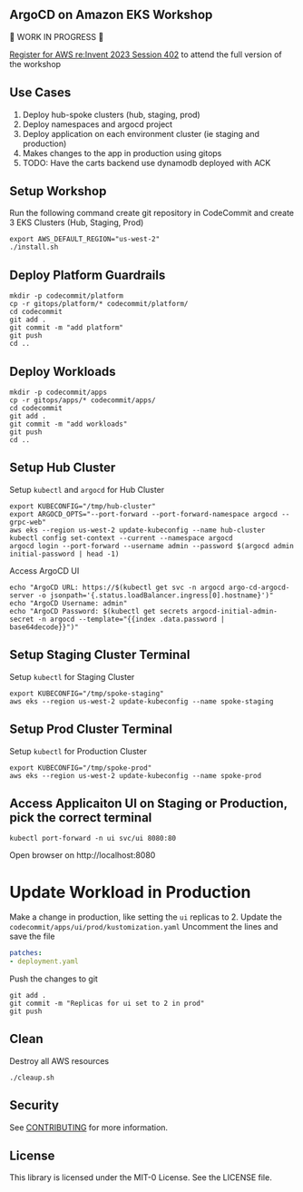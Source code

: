 ## ArgoCD on Amazon EKS Workshop

:construction: WORK IN PROGRESS :construction:

[Register for AWS re:Invent 2023 Session 402](https://hub.reinvent.awsevents.com/attendee-portal/catalog/?search=con402) to attend the full version of the workshop


## Use Cases

1. Deploy hub-spoke clusters (hub, staging, prod)
1. Deploy namespaces and argocd project
1. Deploy application on each environment cluster (ie staging and production)
1. Makes changes to the app in production using gitops
1. TODO: Have the carts backend use dynamodb deployed with ACK

## Setup Workshop

Run the following command create git repository in CodeCommit and create 3 EKS Clusters (Hub, Staging, Prod)
```shell
export AWS_DEFAULT_REGION="us-west-2"
./install.sh
```

## Deploy Platform Guardrails

```shell
mkdir -p codecommit/platform
cp -r gitops/platform/* codecommit/platform/
cd codecommit
git add .
git commit -m "add platform"
git push
cd ..
```

## Deploy Workloads

```shell
mkdir -p codecommit/apps
cp -r gitops/apps/* codecommit/apps/
cd codecommit
git add .
git commit -m "add workloads"
git push
cd ..
```


## Setup Hub Cluster
Setup `kubectl` and `argocd` for Hub Cluster
```shell
export KUBECONFIG="/tmp/hub-cluster"
export ARGOCD_OPTS="--port-forward --port-forward-namespace argocd --grpc-web"
aws eks --region us-west-2 update-kubeconfig --name hub-cluster
kubectl config set-context --current --namespace argocd
argocd login --port-forward --username admin --password $(argocd admin initial-password | head -1)
```
Access ArgoCD UI
```shell
echo "ArgoCD URL: https://$(kubectl get svc -n argocd argo-cd-argocd-server -o jsonpath='{.status.loadBalancer.ingress[0].hostname}')"
echo "ArgoCD Username: admin"
echo "ArgoCD Password: $(kubectl get secrets argocd-initial-admin-secret -n argocd --template="{{index .data.password | base64decode}}")"
```

## Setup Staging Cluster Terminal
Setup `kubectl` for Staging Cluster
```shell
export KUBECONFIG="/tmp/spoke-staging"
aws eks --region us-west-2 update-kubeconfig --name spoke-staging
```

## Setup Prod Cluster Terminal
Setup `kubectl` for Production Cluster
```shell
export KUBECONFIG="/tmp/spoke-prod"
aws eks --region us-west-2 update-kubeconfig --name spoke-prod
```

## Access Applicaiton UI on Staging or Production, pick the correct terminal
```shell
kubectl port-forward -n ui svc/ui 8080:80
```
Open browser on http://localhost:8080


# Update Workload in Production

Make a change in production, like setting the `ui` replicas to 2.
Update the `codecommit/apps/ui/prod/kustomization.yaml`
Uncomment the lines and save the file
```yaml
patches:
- deployment.yaml
```
Push the changes to git
```shell
git add .
git commit -m "Replicas for ui set to 2 in prod"
git push
```


## Clean
Destroy all AWS resources
```shell
./cleaup.sh
```

## Security

See [CONTRIBUTING](CONTRIBUTING.md#security-issue-notifications) for more information.

## License

This library is licensed under the MIT-0 License. See the LICENSE file.
